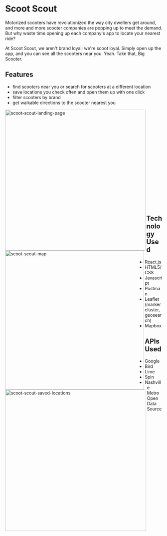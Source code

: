 # Scoot Scout

Motorized scooters have revolutionized the way city dwellers get around, and more and more scooter companies are popping up to meet the demand. But why waste time opening up each company's app to locate your nearest ride? 

At Scoot Scout, we aren't brand loyal; we're scoot loyal. Simply open up the app, and you can see all the scooters near you. Yeah. Take that, Big Scooter.

## Features
* find scooters near you or search for scooters at a different location
* save locations you check often and open them up with one click
* filter scooters by brand
* get walkable directions to the scooter nearest you

<img src="https://user-images.githubusercontent.com/46655107/60198858-394cb700-9808-11e9-9c9e-9563d7a909d4.jpg" alt="scoot-scout-landing-page" align="left" height="450">

<img src="https://user-images.githubusercontent.com/46655107/60198859-39e54d80-9808-11e9-8bac-4cfcdf9c699c.jpg" alt="scoot-scout-map" align="left" height="445">

<img src="https://user-images.githubusercontent.com/46655107/60198861-39e54d80-9808-11e9-97f5-bdb748ad9a18.jpg" alt="scoot-scout-saved-locations" align="left" height="452">


</br>
</br>
</br>
</br>
</br>
</br>
</br>
</br>
</br>
</br>
</br>
</br>
</br>
</br>
</br>
</br>
</br>
</br>

## Technology Used
* React.js
* HTML5/CSS
* Javascript
* Postman
* Leaflet (markercluster, geosearch)
* Mapbox

## APIs Used
* Google
* Bird
* Lime
* Spin
* Nashville Metro Open Data Source
